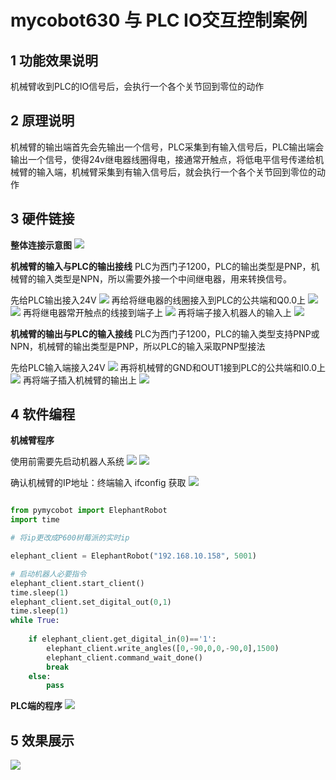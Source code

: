 # mycobot630 与 PLC IO交互控制案例

## 1 功能效果说明
机械臂收到PLC的IO信号后，会执行一个各个关节回到零位的动作

## 2 原理说明
机械臂的输出端首先会先输出一个信号，PLC采集到有输入信号后，PLC输出端会输出一个信号，使得24v继电器线圈得电，接通常开触点，将低电平信号传递给机械臂的输入端，机械臂采集到有输入信号后，就会执行一个各个关节回到零位的动作

## 3 硬件链接
**整体连接示意图**
![](../../../resources/1-ProductIntroduction/1.4/PLC/PLC2.png)



**机械臂的输入与PLC的输出接线**
PLC为西门子1200，PLC的输出类型是PNP，机械臂的输入类型是NPN，所以需要外接一个中间继电器，用来转换信号。

先给PLC输出接入24V
![](../../../resources/1-ProductIntroduction/1.4/PLC/1.jpg)
再给将继电器的线圈接入到PLC的公共端和Q0.0上
![](../../../resources/1-ProductIntroduction/1.4/PLC/3.jpg)
![](../../../resources/1-ProductIntroduction/1.4/PLC/4.jpg)
再将继电器常开触点的线接到端子上
![](../../../resources/1-ProductIntroduction/1.4/PLC/5.jpg)
再将端子接入机器人的输入上
![](../../../resources/1-ProductIntroduction/1.4/PLC/6.jpg)

**机械臂的输出与PLC的输入接线**
PLC为西门子1200，PLC的输入类型支持PNP或NPN，机械臂的输出类型是PNP，所以PLC的输入采取PNP型接法

先给PLC输入端接入24V
![](../../../resources/1-ProductIntroduction/1.4/PLC/7.jpg)
再将机械臂的GND和OUT1接到PLC的公共端和I0.0上
![](../../../resources/1-ProductIntroduction/1.4/PLC/8.jpg)
再将端子插入机械臂的输出上
![](../../../resources/1-ProductIntroduction/1.4/PLC/10.jpg)

## 4 软件编程

**机械臂程序**

使用前需要先启动机器人系统
![](../../../resources/1-ProductIntroduction/1.4/poweron/poweron.png)
![](../../../resources/1-ProductIntroduction/1.4/poweron/poweron2.png)

确认机械臂的IP地址：终端输入 ifconfig 获取
![](../../../resources/1-ProductIntroduction/1.4/poweron/ip.png)
```python

from pymycobot import ElephantRobot
import time

# 将ip更改成P600树莓派的实时ip

elephant_client = ElephantRobot("192.168.10.158", 5001)

# 启动机器人必要指令
elephant_client.start_client()
time.sleep(1)
elephant_client.set_digital_out(0,1)
time.sleep(1)
while True:
    
    if elephant_client.get_digital_in(0)=='1':
        elephant_client.write_angles([0,-90,0,0,-90,0],1500)
        elephant_client.command_wait_done()
        break
    else:
        pass
```
**PLC端的程序**
![](../../../resources/1-ProductIntroduction/1.4/PLC/plc1.png)

## 5 效果展示
![](../../../resources/1-ProductIntroduction/1.4/PLC/video1.gif)

